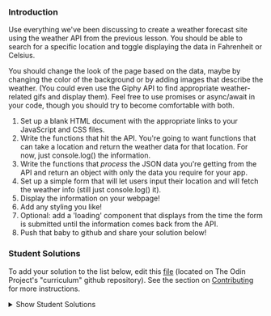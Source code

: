 ### Introduction
Use everything we've been discussing to create a weather forecast site using the weather API from the previous lesson. You should be able to search for a specific location and toggle displaying the data in Fahrenheit or Celsius.

You should change the look of the page based on the data, maybe by changing the color of the background or by adding images that describe the weather. (You could even use the Giphy API to find appropriate weather-related gifs and display them). Feel free to use promises or async/await in your code, though you should try to become comfortable with both.

1. Set up a blank HTML document with the appropriate links to your JavaScript and CSS files.
2. Write the functions that hit the API. You're going to want functions that can take a location and return the weather data for that location. For now, just console.log() the information.
3. Write the functions that _process_ the JSON data you're getting from the API and return an object with only the data you require for your app.
4. Set up a simple form that will let users input their location and will fetch the weather info (still just console.log() it).
5. Display the information on your webpage!
6. Add any styling you like!
7. Optional: add a 'loading' component that displays from the time the form is submitted until the information comes back from the API.
8. Push that baby to github and share your solution below!

### Student Solutions
To add your solution to the list below, edit this [file](https://github.com/TheOdinProject/curriculum/blob/master/javascript/async-apis/project.md) (located on The Odin Project's "curriculum" github repository). See the section on [Contributing](http://github.com/TheOdinProject/curriculum/blob/master/contributing.md) for more instructions.

<details markdown="block">
  <summary> Show Student Solutions </summary>

* Add your solution below this line!
* [Solodov's solution](https://github.com/solodov-dev/drops) - [View in Browser](https://solodov-dev.github.io/drops/)
* [John Paul's solution](https://github.com/Omulosi/weather-app) - [View in Browser](https://omulosi.github.io/weather-app/)
* [Henry M. Kirya's solution](https://github.com/harrika/oikendi) - [View in Browser](https://sveather.herokuapp.com/index.html)
* [Eljoey's Solution](https://github.com/eljoey/weather-2) - [View in Browser](https://eljoey.github.io/weather-2/)
* [ARaut9's solution](https://github.com/ARaut9/weather_app) - [View in browser](https://araut9.github.io/weather_app/)
* [Jason McKee's solution](https://github.com/jttmckee/vue-weather-app) - [View in browser](https://jttmckee.github.io/vue-weather-app/)
* [Max Garbers's solution](https://github.com/bubblebooy/Odin-Javascript/tree/master/weather) - [Live preview](https://bubblebooy.github.io/Odin-Javascript/weather/build/index.html)
* [Roman Alenskiy's solution](https://github.com/romalenskiy/react-weather) - [Live preview](https://react-weather228.herokuapp.com)
* [nmac's solution](https://github.com/nmacawile/weather-map) - [View in browser](https://nmacawile.github.io/weather-map)
* [Javier Machin's solution](https://github.com/Javier-Machin/react-weather-app) - [View in browser](https://javier-machin.github.io/react-weather-app/)
* [Waris's Solution](https://github.com/warisz/weather-app) - [View in browser](https://cdn.rawgit.com/warisz/weather-app/323c36ae/index.html)
* [VladL2C's solution](https://vladl2c.github.io/weather-api/) - [View in browser](https://vladl2c.github.io/weather-api/)
* [Tamerlan1993's Solution](https://github.com/Tamerlan1993/hactktoberfest-2018/tree/master/weather-app) - [View in browser](https://weather-app-vue.netlify.com/)
* [Luján Fernaud's Solution](https://github.com/lujanfernaud/js-weather-compare) - [View in browser](http://lujanfernaud.com/js-weather-compare/)
* [gregthepeg's Solution](https://github.com/gregthepeg4/weatherapp) - [View in browser](https://peaceful-dawn-67006.herokuapp.com/)
* [brxck's solution](https://github.com/brxck/odin-weather) - [View in browser](http://brockmcelroy.com/odin-weather/)
* [theghall's Promise solution](https://github.com/theghall/odin-weather) - [theghall's async/await refactor](https://github.com/theghall/odin-weather-alt)
* [Jmooree30's solution](https://github.com/jmooree30/weather-app) - [View in browser](https://jmooree30.github.io/weather-app/)
* [Devon's solution](https://github.com/defitjo/Weather-App) - [View in browser](https://defitjo.github.io/Weather-App/)
* [hmbeale's solution](https://github.com/hmbeale/weather) - [View in browser](http://hmbeale.github.io/weather/)
* [Rémy's solution](https://codepen.io/beumsk/pen/Xpbyxv) - [View in browser](https://codepen.io/beumsk/full/Xpbyxv/)
* [Sava's solution](https://github.com/SavaVuckovic/Weather-App)
* [Mike Smith's Solution](https://github.com/MikeSS281986/City-Weather-Search) - [View in browser](https://city-weather-search.firebaseapp.com/)
* [Alvaro Sanchez's Solution](https://github.com/heyalvaro/weather.js) - [View in browser](http://heyalvaro.com/weather.js/)
* [aznafro's Solution](https://github.com/aznafro/goodmorning) - [View in browser](https://aznafro.github.io/goodmorning/)
* [Areeba's solution](https://github.com/AREEBAISHTIAQ/Weather-app) - [View in browser](https://areebaishtiaq.github.io/Weather-app/)
* [Taylor J's solution](https://github.com/taylorjohannsen/weather-app) - [View in browser](https://taylorjohannsen.github.io/weather-app/)
* [Halkim's solution](https://github.com/halkim44/react-weather-app) - [View in browser](https://halkim44.github.io/react-weather-app/)
* [JamCry's solution](https://github.com/jamcry/js-weather-app) - [View in Browser](https://jamcry.github.io/js-weather-app/)
* [Yash Boura's solution](https://github.com/yashboura303/weatherappReact) - [View in Browser](https://yashweatherapp.netlify.com/) 
</details>
